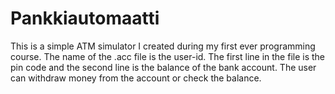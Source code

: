 # Pankkiautomaatti
This is a simple ATM simulator I created during my first ever programming course.
The name of the .acc file is the user-id. The first line in the file is the pin code and the second line is the balance of the bank account.
The user can withdraw money from the account or check the balance.
